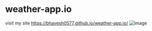 # weather-app.io
visit my site       https://bhavesh0577.github.io/weather-app.io/
![image](https://github.com/Bhavesh0577/weather-app.io/assets/114731143/4465dea7-8fa5-4f6a-a717-bfa3bb888c02)
